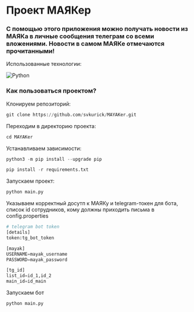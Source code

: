 #  Проект МАЯКер

### С помощью этого приложения можно получать новости из МАЯКа в личные сообщения телеграм со всеми вложениями. Новости в самом МАЯКе отмечаются прочитанными!
Использованные технологии:

![Python](https://img.shields.io/badge/python-3670A0?style=for-the-badge&logo=python&logoColor=ffdd54)

### Как пользоваться проектом?
Клонируем репозиторий:
```python
git clone https://github.com/svkurick/MAYAKer.git
```
Переходим в директорию проекта:
```python
cd MAYAKer
```
Устанавливаем зависимости:
```python
python3 -m pip install --upgrade pip
```
```python
pip install -r requirements.txt
```
Запускаем проект:
```python
python main.py
```
Указываем корректный досутп к МАЯКу и telegram-токен для бота, список id сотрудников, кому должны приходить письма в config.properties
```python
# telegram bot token
[details]
token:tg_bot_token

[mayak]
USERNAME=mayak_username
PASSWORD=mayak_password

[tg_id]
list_id=id_1,id_2
main_id=id_main
```
Запускаем бот
```python
python main.py
```
